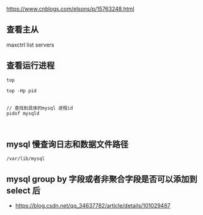 https://www.cnblogs.com/elsons/p/15763248.html



## 查看主从
maxctrl list servers



## 查看运行进程
```
top

top -Hp pid


// 查找到具体的mysql 进程id
pidof mysqld



```


## mysql 慢查询日志和数据文件路径
```
/var/lib/mysql
```



## mysql group by 字段或者非聚合字段是否可以添加到select 后
- https://blog.csdn.net/qq_34637782/article/details/101029487